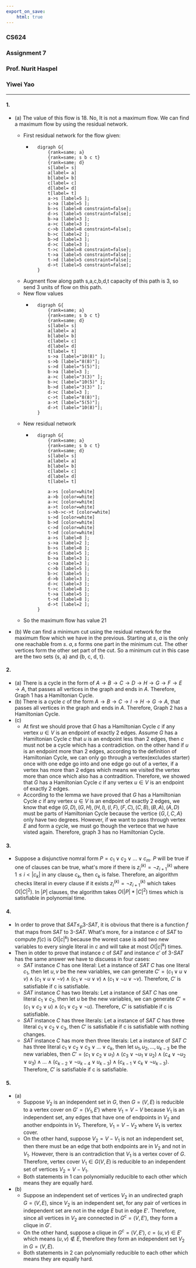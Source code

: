 ```yaml
---
export_on_save:
    html: true
---
```

### CS624
### Assignment 7
### Prof. Nurit Haspel
### Yiwei Yao
------
#### 1.
* (a) The value of this flow is 18. No, It is not a maximum flow. We can find a maximum flow by using the residual network.

    * First residual network for the flow given:
        * ```dot{style="zoom:0.5"}
            digraph G{
                {rank=same; a}
                {rank=same; s b c t}
                {rank=same; d}
                s[label= s]
                a[label= a]
                b[label= b]
                c[label= c]
                d[label= d]
                t[label= t]
                a->s [label=5 ];
                s->a [label=5 ];
                b->s [label=8 constraint=false];
                d->s [label=5 constraint=false];
                b->a [label=3 ];
                a->c [label=3 ];
                c->b [label=8 constraint=false];
                b->c [label=2 ];
                b->d [label=3 ];
                d->c [label=3 ];
                t->c [label=8 constraint=false];
                t->a [label=5 constraint=false];
                t->d [label=5 constraint=false];
                d->t [label=5 constraint=false];
            }
            ```
    * Augment flow along path s,a,c,b,d,t capacity of this path is 3, so send 3 units of flow on this path.
    * New flow values
        * ```dot{style="zoom:0.5"}
            digraph G{
                {rank=same; a}
                {rank=same; s b c t}
                {rank=same; d}
                s[label= s]
                a[label= a]
                b[label= b]
                c[label= c]
                d[label= d]
                t[label= t]
                s->a [label="10(8)" ];
                s->b [label="8(8)"];
                s->d [label="5(5)"];
                b->a [label=3 ];
                a->c [label="3(3)" ];
                b->c [label="10(5)" ];
                b->d [label="3(3)" ];
                d->c [label=3 ];
                c->t [label="8(8)"];
                a->t [label="5(5)"];
                d->t [label="10(8)"];
            }
            ```
    * New residual network
        * ```dot{style="zoom:0.5"}
            digraph G{
                {rank=same; a}
                {rank=same; s b c t}
                {rank=same; d}
                s[label= s]
                a[label= a]
                b[label= b]
                c[label= c]
                d[label= d]
                t[label= t]
                
                a->s [color=white]
                a->b [color=white]
                a->c [color=white]
                a->t [color=white]
                s->b->c->t [color=white]
                s->d [color=white]
                b->d [color=white]
                c->d [color=white]
                t->d [color=white]
                a->s [label=8 ];
                s->a [label=2 ];
                b->s [label=8 ];
                d->s [label=5 ];
                b->a [label=3 ];
                c->a [label=3 ];
                c->b [label=5 ];
                b->c [label=5 ];
                d->b [label=3 ];
                d->c [label=3 ];
                t->c [label=8 ];
                t->a [label=5 ];
                t->d [label=8 ];
                d->t [label=2 ];
            }
            ```
    * So the maximum flow has value 21
* (b) We can find a minimum cut using the residual network for the maximum flow which we have in the previous. Starting at $s$, $a$ is the only one reachable from $s$. $a, s$ forms one part in the minimum cut. The other vertices form the other set part of the cut. So a minimum cut in this case are the two sets {s, a} and {b, c, d, t}.
#### 2.
* (a) There is a cycle in the form of $A→B→C→D→H→G→F→E→A$, that passes all vertices in the graph and ends in $A$.  Therefore, Graph $1$ has a Hamiltonian Cycle.
* (b) There is a cycle $c$ of the form $A→B→C→I→H→G→A$, that passes all vertices in the graph and ends in $A$. Therefore, Graph $2$ has a Hamiltonian Cycle.
* (c) 
    * At first we should prove that $G$ has a Hamiltonian Cycle $c$ if any vertex $u\in V$ is an endpoint of exactly $2$ edges. Assume $G$ has a Hamiltonian Cycle $c$ that $u$ is an endpoint less than $2$ edges, then $c$ must not be a cycle which has a contradiction. on the other hand if $u$ is an endpoint more than $2$ edges, according to the definition of Hamiltonian Cycle, we can only go through a vertex(excludes starter) once with one edge go into and one edge go out of a vertex, if a vertex has more than $2$ edges which means we visited the vertex more than once which also has a contradition. Therefore, we showed that $G$ has a Hamiltonian Cycle $c$ if any vertex $u\in V$ is an endpoint of exactly $2$ edges.
    * According to the lemma we have proved that $G$ has a Hamiltonian Cycle $c$ if any vertex $u\in V$ is an endpoint of exactly $2$ edges, we know that edge $(G,D), (G, H), (H, I), (I, F), (F, C), (C, B), (B, A), (A, D)$ must be parts of Hamiltonian Cycle because the vertice $\{G, I, C, A\}$ only have two degrees. However, if we want to pass through vertex $E$ and form a cycle, we must go though the vertece that we have visted again. Therefore, graph $3$ has no Hamiltonian Cycle.
#### 3.
* Suppose a disjunctive nomral form $P=c_1\vee c_2\vee ... \vee c_m$. $P$ will be true if one of clauses can be true, what's more if there is $z_i^{(k)} = \neg z_{i+1}^{(k)}$ where $1\leq i< |c_k|$ in any clause $c_k$, then $c_k$ is false. Therefore, an algorithm checks literal in every clause if it exists $z_i^{(k)} = \neg z_{i+1}^{(k)}$ which takes $O(|C|^2)$. In $|P|$ clauses, the algorithm takes $O(|P|*|C|^2)$ times which is satisfiable in polynomial time.
#### 4.
* In order to prove that $SAT \leq_p 3$-$SAT$, it is obvious that there is a function $f$ that maps from $SAT$ to $3$-$SAT$. What's more, for a instance $c$ of $SAT$ to compute $f(c)$ is $O(|c|^k)$ because the worest case is add two new variables to every single literal in $c$ and will take at most $O(|c|^k)$ times.
* Then in otder to prove that instance $c$ of $SAT$ and instance $c'$ of $3$-$SAT$ has the same answer we have to discuess in four cases:
    * $SAT$ instance $C$ has one literal: Let a instance of $SAT$ 
    $C$ has one literal $c_1$, then let $u,v$ be the new variables, we can generate $C'=(c_1\vee u \vee v)\land (c_1\vee u \vee \neg v)\land (c_1\vee \neg u \vee v)\land (c_1\vee \neg u \vee \neg v)$. Therefore, $C'$ is satisfiable if c is satisfiable.
    * $SAT$ instance $C$ has two literals: Let a instance of $SAT$ $C$ has one literal $c_1\lor c_2$, then let $u$ be the new variables, we can generate $C'=(c_1\vee c_2 \vee u)\land (c_1\vee c_2 \vee \neg u)$. Therefore, $C'$ is satisfiable if c is satisfiable.
    * $SAT$ instance $C$ has three literals: Let a instance of $SAT$ $C$ has three literal $c_1\lor c_2\lor c_3$, then $C'$ is satisfiable if c is satisfiable with nothing changes.
    * $SAT$ instance $C$ has more then three literals: Let a instance of $SAT$ $C$ has three literal $c_1\lor c_2\lor c_3\lor ...\lor c_k$, then let $u_1, u_2,...,u_{k-3}$ be the new variables, then $C'=(c_1\lor c_2\lor u_1)\land (c_3\lor \neg u_1\lor u_2)\land (c_4\lor \neg u_2\lor u_3)\land ...\land (c_{k-2}\lor \neg u_{k-4}\lor u_{k-3})\land (c_{k-1}\lor c_{k}\lor \neg u_{k-3})$. Therefore, $C'$ is satisfiable if c is satisfiable.
#### 5. 
* (a) 
    * Suppose $V_2$ is an independent set in $G$, then $G=(V, E)$ is reducible to a vertex cover on $G'= (V_1, E')$ where $V_1=V−V$ because $V_1$ is an independent set, any edges that have one of endpoints in $V_2$ and another endpoints in $V_1$. Therefore, $V_1=V-V_2$ where $V_1$ is vertex cover.
    * On the other hand, suppose $V_2=V-V_1$ is not an independent set, then there must be an edge that both endpoints are in $V_2$ and not in $V_1$. However, there is an contradiction that $V_1$ is a vertex cover of $G$. Therefore, vertex cover $V_1\in G(V, E)$ is reducible to an independent set of vertices $V_2=V−V_1$.
    * Both statements in $1$ can polynomially reducible to each other which means they are equally hard.
* (b) 
    * Suppose an independent set of vertices $V_2$ in an undirected graph $G=(V,E)$, since $V_2$ is an independent set, for any pair of vertices in independent set are not in the edge $E$ but in edge $E'$. Therefore, since all vertices in $V_2$ are connected in $G^c=(V,E')$, they form a clique in $G'$.
    * On the other hand, suppose a clique in $G^c=(V,E')$, $c=(u,v)\in E'$ which means $(u,v)\notin E$, therefore they form an independent set $V_2$ in $G=(V,E)$.
    * Both statements in $2$ can polynomially reducible to each other which means they are equally hard.